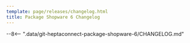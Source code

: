 ```yaml
---
template: page/releases/changelog.html
title: Package Shopware 6 Changelog
---
```


--8<-- ".data/git-heptaconnect-package-shopware-6/CHANGELOG.md"

